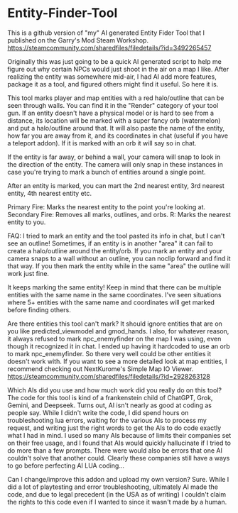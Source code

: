 # Entity-Finder-Tool
This is a github version of "my" AI generated Entity Fider Tool that I published on the Garry's Mod Steam Workshop.
https://steamcommunity.com/sharedfiles/filedetails/?id=3492265457

Originally this was just going to be a quick AI generated script to help me figure out why certain NPCs would just shoot in the air on a map I like. After realizing the entity was somewhere mid-air, I had AI add more features, package it as a tool, and figured others might find it useful. So here it is.

This tool marks player and map entities with a red halo/outline that can be seen through walls.  You can find it in the "Render" category of your tool gun. If an entity doesn't have a physical model or is hard to see from a distance, its location will be marked with a super fancy orb (watermelon) and put a halo/outline around that. It will also paste the name of the entity, how far you are away from it, and its coordinates in chat (useful if you have a teleport addon). If it is marked with an orb it will say so in chat. 

If the entity is far away, or behind a wall, your camera will snap to look in the direction of the entity. The camera will only snap in these instances in case you're trying to mark a bunch of entities around a single point.

After an entity is marked, you can mart the 2nd nearest entity, 3rd nearest entity, 4th nearest entity etc.

Primary Fire: Marks the nearest entity to the point you're looking at.
Secondary Fire: Removes all marks, outlines, and orbs.
R: Marks the nearest entity to you.

FAQ:
I tried to mark an entity and the tool pasted its info in chat, but I can't see an outline!
Sometimes, if an entity is in another "area" it can fail to create a halo/outline around the entity/orb. If you mark an entity and your camera snaps to a wall without an outline, you can noclip forward and find it that way. If you then mark the entity while in the same "area" the outline will work just fine.

It keeps marking the same entity!
Keep in mind that there can be multiple entities with the same name in the same coordinates. I've seen situations where 5+ entities with the same name and coordinates will get marked before finding others.

Are there entities this tool can't mark?
It should ignore entities that are on you like predicted_viewmodel and gmod_hands. I also, for whatever reason, it always refused to mark npc_enemyfinder on the map I was using, even though it recognized it in chat. I ended up having it hardcoded to use an orb to mark npc_enemyfinder. So there very well could be other entities it doesn't work with. If you want to see a more detailed look at map entities, I recommend checking out NextKurome's Simple Map IO Viewer.
https://steamcommunity.com/sharedfiles/filedetails/?id=2928263128

Which AIs did you use and how much work did you really do on this tool?
The code for this tool is kind of a frankenstein child of ChatGPT, Grok, Gemini, and Deepseek. Turns out, AI isn't nearly as good at coding as people say. While I didn't write the code, I did spend hours on troubleshooting lua errors, waiting for the various AIs to process my request, and writing just the right words to get the AIs to do code exactly what I had in mind. I used so many AIs because of limits their companies set on their free usage, and I found that AIs would quickly hallucinate if I tried to do more than a few prompts. There were would also be errors that one AI couldn't solve that another could. Clearly these companies still have a ways to go before perfecting AI LUA coding...

Can I change/improve this addon and upload my own version?
Sure. While I did a lot of playtesting and error troubleshooting, ultimately AI made the code, and due to legal precedent (in the USA as of writing) I couldn't claim the rights to this code even if I wanted to since it wasn't made by a human.
